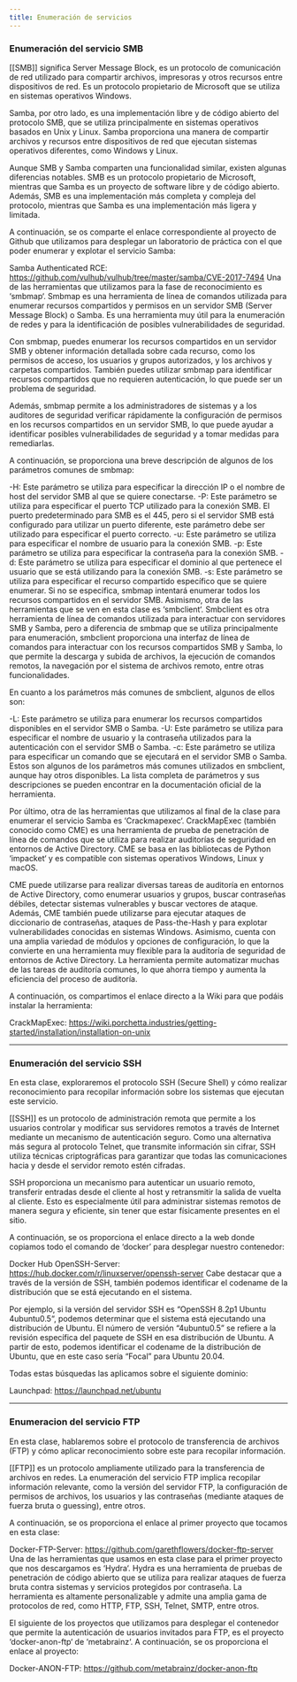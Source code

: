 ```yaml
---
title: Enumeración de servicios 
---
```

### Enumeración del servicio SMB

[[SMB]] significa Server Message Block, es un protocolo de comunicación de red utilizado para compartir archivos, impresoras y otros recursos entre dispositivos de red. Es un protocolo propietario de Microsoft que se utiliza en sistemas operativos Windows.

Samba, por otro lado, es una implementación libre y de código abierto del protocolo SMB, que se utiliza principalmente en sistemas operativos basados en Unix y Linux. Samba proporciona una manera de compartir archivos y recursos entre dispositivos de red que ejecutan sistemas operativos diferentes, como Windows y Linux.

Aunque SMB y Samba comparten una funcionalidad similar, existen algunas diferencias notables. SMB es un protocolo propietario de Microsoft, mientras que Samba es un proyecto de software libre y de código abierto. Además, SMB es una implementación más completa y compleja del protocolo, mientras que Samba es una implementación más ligera y limitada.

A continuación, se os comparte el enlace correspondiente al proyecto de Github que utilizamos para desplegar un laboratorio de práctica con el que poder enumerar y explotar el servicio Samba:

Samba Authenticated RCE: https://github.com/vulhub/vulhub/tree/master/samba/CVE-2017-7494
Una de las herramientas que utilizamos para la fase de reconocimiento es ‘smbmap‘. Smbmap es una herramienta de línea de comandos utilizada para enumerar recursos compartidos y permisos en un servidor SMB (Server Message Block) o Samba. Es una herramienta muy útil para la enumeración de redes y para la identificación de posibles vulnerabilidades de seguridad.

Con smbmap, puedes enumerar los recursos compartidos en un servidor SMB y obtener información detallada sobre cada recurso, como los permisos de acceso, los usuarios y grupos autorizados, y los archivos y carpetas compartidos. También puedes utilizar smbmap para identificar recursos compartidos que no requieren autenticación, lo que puede ser un problema de seguridad.

Además, smbmap permite a los administradores de sistemas y a los auditores de seguridad verificar rápidamente la configuración de permisos en los recursos compartidos en un servidor SMB, lo que puede ayudar a identificar posibles vulnerabilidades de seguridad y a tomar medidas para remediarlas.

A continuación, se proporciona una breve descripción de algunos de los parámetros comunes de smbmap:

-H: Este parámetro se utiliza para especificar la dirección IP o el nombre de host del servidor SMB al que se quiere conectarse.
-P: Este parámetro se utiliza para especificar el puerto TCP utilizado para la conexión SMB. El puerto predeterminado para SMB es el 445, pero si el servidor SMB está configurado para utilizar un puerto diferente, este parámetro debe ser utilizado para especificar el puerto correcto.
-u: Este parámetro se utiliza para especificar el nombre de usuario para la conexión SMB.
-p: Este parámetro se utiliza para especificar la contraseña para la conexión SMB.
-d: Este parámetro se utiliza para especificar el dominio al que pertenece el usuario que se está utilizando para la conexión SMB.
-s: Este parámetro se utiliza para especificar el recurso compartido específico que se quiere enumerar. Si no se especifica, smbmap intentará enumerar todos los recursos compartidos en el servidor SMB.
Asimismo, otra de las herramientas que se ven en esta clase es ‘smbclient‘. Smbclient es otra herramienta de línea de comandos utilizada para interactuar con servidores SMB y Samba, pero a diferencia de smbmap que se utiliza principalmente para enumeración, smbclient proporciona una interfaz de línea de comandos para interactuar con los recursos compartidos SMB y Samba, lo que permite la descarga y subida de archivos, la ejecución de comandos remotos, la navegación por el sistema de archivos remoto, entre otras funcionalidades.

En cuanto a los parámetros más comunes de smbclient, algunos de ellos son:

-L: Este parámetro se utiliza para enumerar los recursos compartidos disponibles en el servidor SMB o Samba.
-U: Este parámetro se utiliza para especificar el nombre de usuario y la contraseña utilizados para la autenticación con el servidor SMB o Samba.
-c: Este parámetro se utiliza para especificar un comando que se ejecutará en el servidor SMB o Samba.
Estos son algunos de los parámetros más comunes utilizados en smbclient, aunque hay otros disponibles. La lista completa de parámetros y sus descripciones se pueden encontrar en la documentación oficial de la herramienta.

Por último, otra de las herramientas que utilizamos al final de la clase para enumerar el servicio Samba es ‘Crackmapexec‘. CrackMapExec (también conocido como CME) es una herramienta de prueba de penetración de línea de comandos que se utiliza para realizar auditorías de seguridad en entornos de Active Directory. CME se basa en las bibliotecas de Python ‘impacket‘ y es compatible con sistemas operativos Windows, Linux y macOS.

CME puede utilizarse para realizar diversas tareas de auditoría en entornos de Active Directory, como enumerar usuarios y grupos, buscar contraseñas débiles, detectar sistemas vulnerables y buscar vectores de ataque. Además, CME también puede utilizarse para ejecutar ataques de diccionario de contraseñas, ataques de Pass-the-Hash y para explotar vulnerabilidades conocidas en sistemas Windows. Asimismo, cuenta con una amplia variedad de módulos y opciones de configuración, lo que la convierte en una herramienta muy flexible para la auditoría de seguridad de entornos de Active Directory. La herramienta permite automatizar muchas de las tareas de auditoría comunes, lo que ahorra tiempo y aumenta la eficiencia del proceso de auditoría.

A continuación, os compartimos el enlace directo a la Wiki para que podáis instalar la herramienta:

CrackMapExec: https://wiki.porchetta.industries/getting-started/installation/installation-on-unix

---------
### Enumeración del servicio SSH

En esta clase, exploraremos el protocolo SSH (Secure Shell) y cómo realizar reconocimiento para recopilar información sobre los sistemas que ejecutan este servicio.

[[SSH]] es un protocolo de administración remota que permite a los usuarios controlar y modificar sus servidores remotos a través de Internet mediante un mecanismo de autenticación seguro. Como una alternativa más segura al protocolo Telnet, que transmite información sin cifrar, SSH utiliza técnicas criptográficas para garantizar que todas las comunicaciones hacia y desde el servidor remoto estén cifradas.

SSH proporciona un mecanismo para autenticar un usuario remoto, transferir entradas desde el cliente al host y retransmitir la salida de vuelta al cliente. Esto es especialmente útil para administrar sistemas remotos de manera segura y eficiente, sin tener que estar físicamente presentes en el sitio.

A continuación, se os proporciona el enlace directo a la web donde copiamos todo el comando de ‘docker’ para desplegar nuestro contenedor:

Docker Hub OpenSSH-Server: https://hub.docker.com/r/linuxserver/openssh-server
Cabe destacar que a través de la versión de SSH, también podemos identificar el codename de la distribución que se está ejecutando en el sistema.

Por ejemplo, si la versión del servidor SSH es “OpenSSH 8.2p1 Ubuntu 4ubuntu0.5“, podemos determinar que el sistema está ejecutando una distribución de Ubuntu. El número de versión “4ubuntu0.5” se refiere a la revisión específica del paquete de SSH en esa distribución de Ubuntu. A partir de esto, podemos identificar el codename de la distribución de Ubuntu, que en este caso sería “Focal” para Ubuntu 20.04.

Todas estas búsquedas las aplicamos sobre el siguiente dominio:

Launchpad: https://launchpad.net/ubuntu

---------
### Enumeracion del servicio FTP


En esta clase, hablaremos sobre el protocolo de transferencia de archivos (FTP) y cómo aplicar reconocimiento sobre este para recopilar información.

[[FTP]] es un protocolo ampliamente utilizado para la transferencia de archivos en redes. La enumeración del servicio FTP implica recopilar información relevante, como la versión del servidor FTP, la configuración de permisos de archivos, los usuarios y las contraseñas (mediante ataques de fuerza bruta o guessing), entre otros.

A continuación, se os proporciona el enlace al primer proyecto que tocamos en esta clase:

Docker-FTP-Server: https://github.com/garethflowers/docker-ftp-server
Una de las herramientas que usamos en esta clase para el primer proyecto que nos descargamos es ‘Hydra‘. Hydra es una herramienta de pruebas de penetración de código abierto que se utiliza para realizar ataques de fuerza bruta contra sistemas y servicios protegidos por contraseña. La herramienta es altamente personalizable y admite una amplia gama de protocolos de red, como HTTP, FTP, SSH, Telnet, SMTP, entre otros.

El siguiente de los proyectos que utilizamos para desplegar el contenedor que permite la autenticación de usuarios invitados para FTP, es el proyecto ‘docker-anon-ftp‘ de ‘metabrainz‘. A continuación, se os proporciona el enlace al proyecto:

Docker-ANON-FTP: https://github.com/metabrainz/docker-anon-ftp